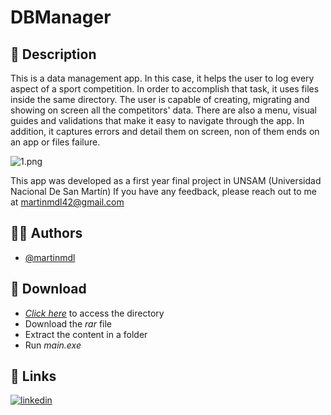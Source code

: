 # DBManager

## 📃 Description

This is a data management app.
In this case, it helps the user to log every aspect of a sport competition.
In order to accomplish that task, it uses files inside the same directory.
The user is capable of creating, migrating and showing on screen all the competitors' data.
There are also a menu, visual guides and validations that make it easy to navigate through the app.
In addition, it captures errors and detail them on screen, non of them ends on an app or files failure.

![1.png](https://i.postimg.cc/1zm37QM2/1.png)

This app was developed as a first year final project in UNSAM (Universidad Nacional De San Martín)
If you have any feedback, please reach out to me at martinmdl42@gmail.com

## 👨‍💻 Authors

- [@martinmdl](https://www.github.com/martinmdl)

## 💾 Download

- [*Click here*](https://drive.google.com/file/d/1LuKEnUGgVwC07CcB907NVAGmoH_11puW/view?usp=sharing) to access the directory
- Download the *rar* file
- Extract the content in a folder
- Run *main.exe*

## 🔗 Links

[![linkedin](https://img.shields.io/badge/linkedin-0A66C2?style=for-the-badge&logo=linkedin&logoColor=white)](https://www.linkedin.com/in/martinmdl/)
